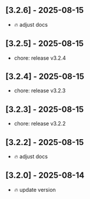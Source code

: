 ## [3.2.6] - 2025-08-15

- :fire: adjust docs

## [3.2.5] - 2025-08-15

- chore: release v3.2.4

## [3.2.4] - 2025-08-15

- chore: release v3.2.3

## [3.2.3] - 2025-08-15

- chore: release v3.2.2

## [3.2.2] - 2025-08-15

- :fire: adjust docs

## [3.2.0] - 2025-08-14

- :fire: update version
